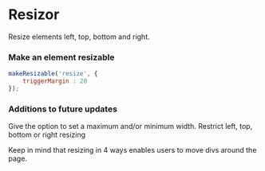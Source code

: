 # Resizor

Resize elements left, top, bottom and right.


### Make an element resizable
```javascript
makeResizable('resize', {
	triggerMargin : 20
});
```

### Additions to future updates

Give the option to set a maximum and/or minimum width.
Restrict left, top, bottom or right resizing

Keep in mind that resizing in 4 ways enables users to move divs around the page.
